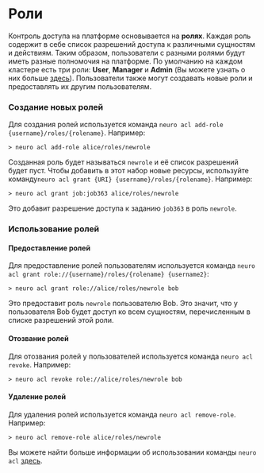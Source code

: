 # Роли

Контроль доступа на платформе основывается на **ролях**. Каждая роль содержит в себе список разрешений доступа к различными сущностям и действиям. Таким образом, пользователи с разными ролями будут иметь разные полномочия на платформе. По умолчанию на каждом кластере есть три роли: **User**, **Manager** и **Admin** \(Вы можете узнать о них больше [здесь](../../administration/cluster-management/managing-users-and-quotas.md#kakie-roli-polzovatelei-sushestvuyut)\). Пользователи также могут создавать новые роли и предоставлять их другим пользователям.

### Создание новых ролей

Для создания ролей используется команда `neuro acl add-role {username}/roles/{rolename}`. Например:

```text
> neuro acl add-role alice/roles/newrole
```

Созданная роль будет называться `newrole` и её список разрешений будет пуст. Чтобы добавить в этот набор новые ресурсы, используйте команду`neuro acl grant {URI} {username}/roles/{rolename}`. Например:

```text
> neuro acl grant job:job363 alice/roles/newrole
```

Это добавит разрешение доступа к заданию `job363` в роль `newrole`. 

### Использование ролей

#### Предоставление ролей

Для предоставление ролей пользователям используется команда `neuro acl grant role://{username}/roles/{rolename} {username2}`:

```text
> neuro acl grant role://alice/roles/newrole bob
```

Это предоставит роль `newrole` пользователю Bob. Это значит, что у пользователя Bob будет доступ ко всем сущностям, перечисленным в списке разрешений этой роли.

#### Отозвание ролей

Для отозвания ролей у пользователей используется команда `neuro acl revoke`. Например:

```text
> neuro acl revoke role://alice/roles/newrole bob
```

#### Удаление ролей

Для удаления ролей используется команда `neuro acl remove-role`. Например:

```text
> neuro acl remove-role alice/roles/newrole
```

Вы можете найти больше информации об использовании команды `neuro acl` [здесь](https://neu-ro.gitbook.io/neu-ro-cli-reference/commands/acl).

